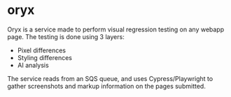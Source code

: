 # oryx

Oryx is a service made to perform visual regression testing on any webapp page. The testing is done using 3 layers:
* Pixel differences
* Styling differences
* AI analysis

The service reads from an SQS queue, and uses Cypress/Playwright to gather screenshots and markup information on the pages submitted.
